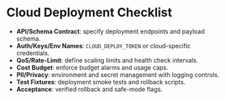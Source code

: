 # Cloud Deployment Checklist

- **API/Schema Contract**: specify deployment endpoints and payload schema.
- **Auth/Keys/Env Names**: `CLOUD_DEPLOY_TOKEN` or cloud-specific credentials.
- **QoS/Rate-Limit**: define scaling limits and health check intervals.
- **Cost Budget**: enforce budget alarms and usage caps.
- **PII/Privacy**: environment and secret management with logging controls.
- **Test Fixtures**: deployment smoke tests and rollback scripts.
- **Acceptance**: verified rollback and safe-mode flags.
